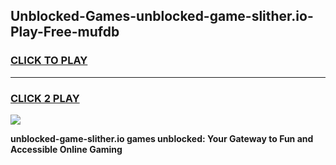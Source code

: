 
## Unblocked-Games-unblocked-game-slither.io-Play-Free-mufdb
<h3>
<a href="https://premium76.site?title=unblocked-game-slither.io&ref=10A">CLICK TO PLAY</a></h3>
<hr>

<h3>
<a href="https://premium76.site?title=unblocked-game-slither.io&ref=10A">CLICK 2 PLAY</a>
  
</h3>

<a href="https://premium76.site?title=unblocked-game-slither.io&ref=10A"><img src="https://clearcache.store/games.png"></a>


**unblocked-game-slither.io games unblocked: Your Gateway to Fun and Accessible Online Gaming**
